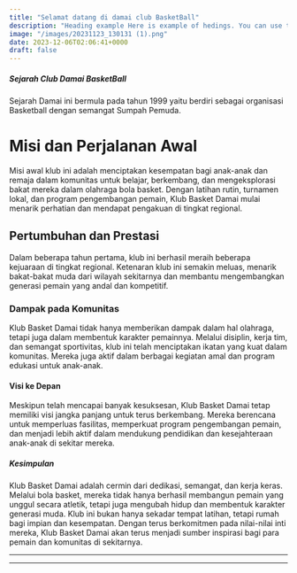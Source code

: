 ```yaml
---
title: "Selamat datang di damai club BasketBall"
description: "Heading example Here is example of hedings. You can use this heading by following markdownify rules."
image: "/images/20231123_130131 (1).png"
date: 2023-12-06T02:06:41+0000
draft: false
---
```


##### Sejarah Club Damai BasketBall

Sejarah Damai ini bermula pada tahun 1999 yaitu berdiri sebagai organisasi Basketball dengan semangat Sumpah Pemuda.

# Misi dan Perjalanan Awal
Misi awal klub ini adalah menciptakan kesempatan bagi anak-anak dan remaja dalam komunitas untuk belajar, berkembang, dan mengeksplorasi bakat mereka dalam olahraga bola basket. Dengan latihan rutin, turnamen lokal, dan program pengembangan pemain, Klub Basket Damai mulai menarik perhatian dan mendapat pengakuan di tingkat regional.
## Pertumbuhan dan Prestasi
Dalam beberapa tahun pertama, klub ini berhasil meraih beberapa kejuaraan di tingkat regional. Ketenaran klub ini semakin meluas, menarik bakat-bakat muda dari wilayah sekitarnya dan membantu mengembangkan generasi pemain yang andal dan kompetitif.
### Dampak pada Komunitas
Klub Basket Damai tidak hanya memberikan dampak dalam hal olahraga, tetapi juga dalam membentuk karakter pemainnya. Melalui disiplin, kerja tim, dan semangat sportivitas, klub ini telah menciptakan ikatan yang kuat dalam komunitas. Mereka juga aktif dalam berbagai kegiatan amal dan program edukasi untuk anak-anak.
#### Visi ke Depan
Meskipun telah mencapai banyak kesuksesan, Klub Basket Damai tetap memiliki visi jangka panjang untuk terus berkembang. Mereka berencana untuk memperluas fasilitas, memperkuat program pengembangan pemain, dan menjadi lebih aktif dalam mendukung pendidikan dan kesejahteraan anak-anak di sekitar mereka.
##### Kesimpulan
Klub Basket Damai adalah cermin dari dedikasi, semangat, dan kerja keras. Melalui bola basket, mereka tidak hanya berhasil membangun pemain yang unggul secara atletik, tetapi juga mengubah hidup dan membentuk karakter generasi muda.
Klub ini bukan hanya sekadar tempat latihan, tetapi rumah bagi impian dan kesempatan. Dengan terus berkomitmen pada nilai-nilai inti mereka, Klub Basket Damai akan terus menjadi sumber inspirasi bagi para pemain dan komunitas di sekitarnya.

---




---






